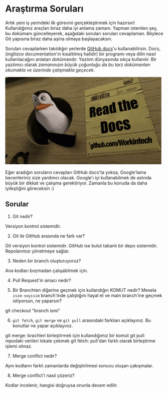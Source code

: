# Araştırma Soruları

Artık yeni iş yerindeki ilk görevini gerçekleştirmek için hazırsın! Kullandığımız araçları biraz daha iyi anlama zamanı. Yapman istenilen şey, bu dokümanı güncelleyerek, aşağıdaki soruları soruları cevaplaman. Böylece Git yapısına biraz daha aşina olmaya başlayacaksın.

Soruları cevaplarken takıldığın yerlerde [GitHub docs](https://docs.github.com/en)'u kullanabilirsin. Docs, (ingilizce documentation'ın kısaltılmış halidir) bir programı veya dilin nasıl kullanılacağını anlatan dokümandır. Yazılım dünyasında sıkça kullanılır. Bir yazılımcı olarak _zamanınızın büyük çoğunluğu da bu tarz dokümanları okumakla ve üzerinde çalışmakla geçecek_.

![READ THE DOCS](https://github.com/Workintech/FSWeb-S1G1-Projesi-Web-Development-Projesi-icin-Git/blob/main/read-the-docs-wit.gif?raw=true)

Eğer aradığın soruların cevapları GitHub docs'ta yoksa, Google'lama becerileriniz size yardımcı olacak. Google'ı iyi kullanabilmek de aslında büyük bir dikkat ve çalışma gerektiriyor. Zamanla bu konuda da daha iyileştiğini göreceksin :)

## Sorular

1. Git nedir?

Versiyon kontrol sistemidir.

2. Git ile GitHub arasında ne fark var?

Git versiyon kontrol sistemidir. 
GitHub ise bulut tabanlı bir depo sistemidir. Repolarımızı yönetmeye sağlar.

3. Neden bir branch oluşturuyoruz?

Ana kodları bozmadan çalışabilmek için.

4. Pull Request'in amacı nedir?



5. Bir Branchten diğerine geçmek için kullandığın KOMUT nedir? Mesela `isim-soyisim` branch'inde çalıştığını hayal et ve main branch'ine geçmek istiyorsun, ne yaparsın?

git checkout "branch ismi"

6. `git fetch`, `git merge` ve `git pull` arasındaki farklıarı açıklayınız. Bu konutlar ne yapar açıklayınız.

git merge: brachleri birleştirmek için kullandığımız bir komut
git pull: repodaki verileri lokale çekmek 
git fetch: pull'dan farklı olarak birleştirme işlemi olmaz.

7. Merge conflict nedir?

Aynı kodların farklı zamanlarda değiştirilmesi sonucu oluşan çakışmalar.

8. Merge conflict'i nasıl çözeriz?

Kodlar incelenir, hangisi doğruysa onunla devam edilir.
